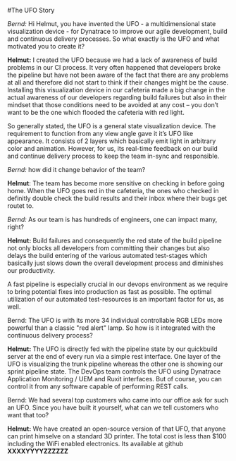 #The UFO Story

*Bernd:* Hi Helmut, you have invented the UFO - a multidimensional state visualization device -  for Dynatrace to improve our agile development, build and continuous delivery processes. 
So what exactly is the UFO and what motivated you to create it?

__Helmut:__ I created the UFO because we had a lack of awareness of build problems in our CI process. 
It very often happened that developers broke the pipeline but have not been aware of the fact that there are any problems at all 
and therefore did not start to think if their changes might be the cause. 
Installing this visualization device in our cafeteria made a big change in the actual 
awareness of our developers regarding build failures but also in their mindset 
that those conditions need to be avoided at any cost – you don’t want to be the one which flooded the cafeteria with red light.

So generally stated, the UFO is a general state visualization device. The requirement to function from any view angle gave it it’s UFO like appearance. It consists of 2 layers which basically emit light in arbitrary color and animation. However, for us, its real-time feedback on our build and continue delivery process to keep the team in-sync and responsible.

*Bernd:* how did it change behavior of the team?

__Helmut__: The team has become more sensitive on checking in before going home. When the UFO goes red in the cafeteria, the ones who checked in definitly double check the build results and their inbox where their bugs get routet to.

*Bernd:* As our team is has hundreds of engineers, one can impact many, right? 

__Helmut:__ Build failures and consequently the red state of the build pipeline not only blocks all developers from committing their changes but also delays the build entering of the various automated test-stages which basically just slows down the overall development process and diminishes our productivity.

A fast pipeline is especially crucial in our devops environment as we require to bring potential fixes into production as fast as possible. The optimal utilization of our automated test-resources is an important factor for us, as well.

Bernd: The UFO is with its more 34 individual controllable RGB LEDs more powerful than a classic "red alert" lamp. So how is it integrated with the continuous delivery process?

__Helmut:__ The UFO is directly fed with the pipeline state by our quickbuild server at the end of every run via a simple rest interface. One layer of the UFO is visualizing the trunk pipeline whereas the other one is showing our sprint pipeline state. The DevOps team controls the UFO using Dynatrace Application Monitoring / UEM and Ruxit interfaces. But of course, you can control it from any software capable of performing REST calls.

Bernd: We had several top customers who came into our office ask for such an UFO. Since you have built it yourself, what can we tell customers who want that too? 

__Helmut:__ We have created an open-source version of that UFO, that anyone can print himselve on a standard 3D printer. The total cost is less than $100 including the WiFi enabled electronics. Its available at github __XXXXYYYYZZZZZZ__
